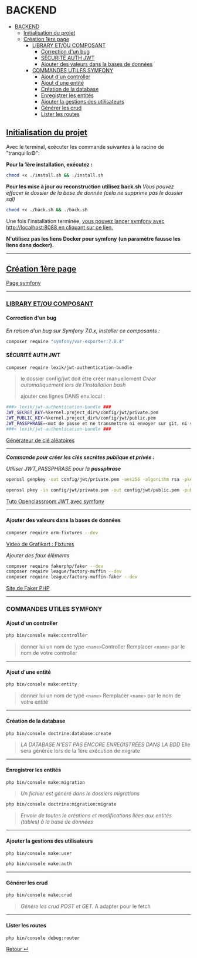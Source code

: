 # BACKEND

<!-- TOC -->

- [BACKEND](#backend)
  - [Initialisation du projet](#initialisation-du-projet)
  - [Création 1ère page](#création-1ère-page)
    - [LIBRARY ET/OU COMPOSANT](#library-etou-composant)
      - [Correction d'un bug](#correction-dun-bug)
      - [SÉCURITÉ AUTH JWT](#sécurité-auth-jwt)
      - [Ajouter des valeurs dans la bases de données](#ajouter-des-valeurs-dans-la-bases-de-données)
    - [COMMANDES UTILES SYMFONY](#commandes-utiles-symfony)
      - [Ajout d'un controller](#ajout-dun-controller)
      - [Ajout d'une entité](#ajout-dune-entité)
      - [Création de la database](#création-de-la-database)
      - [Enregistrer les entités](#enregistrer-les-entités)
      - [Ajouter la gestions des utilisateurs](#ajouter-la-gestions-des-utilisateurs)
      - [Générer les crud](#générer-les-crud)
      - [Lister les routes](#lister-les-routes)

<!-- /TOC -->

## <u>Initialisation du projet</u>

Avec le terminal, exécuter les commande suivantes à la racine de "tranquillo&copy;":

**Pour la 1ère installation, exécutez :**

```bash
chmod +x ./install.sh && ./install.sh
```

**Pour les mise à jour ou reconstruction utilisez back.sh**
_Vous pouvez effacer le dossier de la base de donnée_
_(cela ne supprime pas le dossier sql)_

```bash
chmod +x ./back.sh && ./back.sh
```

Une fois l'installation terminée, [vous pouvez lancer symfony avec http://localhost:8088 en cliquant sur ce lien.](http://localhost:8088)

**N'utilisez pas les liens Docker pour symfony**
**(un paramètre fausse les liens dans docker).**

---

## <u>Création 1ère page</u>

[Page symfony](https://symfony.com/doc/current/page_creation.html)

---

### <u>LIBRARY ET/OU COMPOSANT</u>

#### Correction d'un bug

_En raison d'un bug sur Symfony 7.0.x, installer ce composants :_

```bash
composer require "symfony/var-exporter:7.0.4"
```

#### SÉCURITÉ AUTH JWT

```bash
composer require lexik/jwt-authentication-bundle
```

> le dossier config/jwt doit être créer manuellement
> _Créer automatiquement lors de l'installation bash_
>
> ajouter ces lignes DANS env.local :

```bash
###> lexik/jwt-authentication-bundle ###
JWT_SECRET_KEY=%kernel.project_dir%/config/jwt/private.pem
JWT_PUBLIC_KEY=%kernel.project_dir%/config/jwt/public.pem
JWT_PASSPHRASE=<mot de passe et ne transmettre ni envoyer sur git, ni sur quelconque dépôt distant>
###< lexik/jwt-authentication-bundle ###
```

[Générateur de clé aléatoires](https://pwpush.com/fr/pages/generate_key)

---

**_Commande pour créer les clés secrètes publique et privée :_**

_Utiliser JWT_PASSPHRASE pour la **passphrase**_

```bash
openssl genpkey -out config/jwt/private.pem -aes256 -algorithm rsa -pkeyopt rsa_keygen_bits:4096
```

```bash
openssl pkey -in config/jwt/private.pem -out config/jwt/public.pem -pubout
```

[Tuto Openclassroom JWT avec symfony](https://openclassrooms.com/fr/courses/7709361-construisez-une-api-rest-avec-symfony/7795148-authentifiez-et-autorisez-les-utilisateurs-de-l-api-avec-jwt#/id/r-7795140)

---

#### Ajouter des valeurs dans la bases de données

```bash
composer require orm-fixtures --dev
```

[Video de Grafikart : Fixtures](https://grafikart.fr/tutoriels/symfony-fixtures-2198)

_Ajouter des faux éléments_

```bash
composer require fakerphp/faker --dev
composer require league/factory-muffin --dev
composer require league/factory-muffin-faker --dev
```

[Site de Faker PHP](https://fakerphp.github.io/)

---

### COMMANDES UTILES SYMFONY

#### Ajout d'un controller

```bash
php bin/console make:controller
```

> donner lui un nom de type `<name>`Controller
> Remplacer `<name>` par le nom de votre controller

---

#### Ajout d'une entité

```bash
php bin/console make:entity
```

> donner lui un nom de type `<name>`
> Remplacer `<name>` par le nom de votre entité

---

#### Création de la database

```bash
php bin/console doctrine:database:create
```

> _LA DATABASE N'EST PAS ENCORE ENREGISTRÉES DANS LA BDD_
> Elle sera générée lors de la 1ère exécution de migrate

---

#### Enregistrer les entités

```bash
php bin/console make:migration
```

> _Un fichier est généré dans le dossiers migrations_

```bash
php bin/console doctrine:migration:migrate
```

> _Envoie de toutes le créations et modifications liées aux entités (tables) à la base de données_

---

#### Ajouter la gestions des utilisateurs

```bash
php bin/console make:user
```

```bash
php bin/console make:auth
```

---

#### Générer les crud

```bash
php bin/console make:crud
```

> _Génère les crud POST et GET._
> A adapter pour le fetch

---

#### Lister les routes

```bash
php bin/console debug:router
```

[Retour &crarr;](../README.md)
